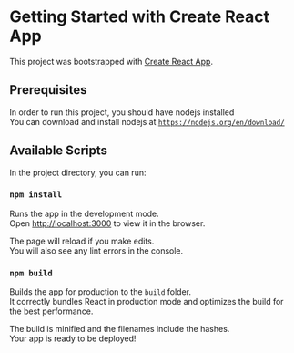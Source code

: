 # Getting Started with Create React App

This project was bootstrapped with [Create React App](https://github.com/facebook/create-react-app).

## Prerequisites
In order to run this project, you should have nodejs installed  
You can download and install nodejs at [`https://nodejs.org/en/download/`](https://nodejs.org/en/download/)  

## Available Scripts

In the project directory, you can run:

### `npm install`

Runs the app in the development mode.\
Open [http://localhost:3000](http://localhost:3000) to view it in the browser.

The page will reload if you make edits.\
You will also see any lint errors in the console.

### `npm build`

Builds the app for production to the `build` folder.\
It correctly bundles React in production mode and optimizes the build for the best performance.

The build is minified and the filenames include the hashes.\
Your app is ready to be deployed!